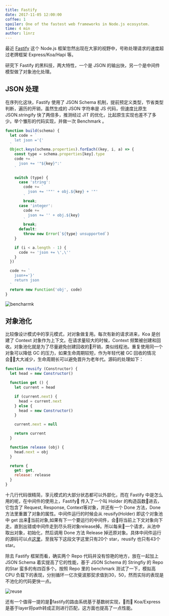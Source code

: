 ```yaml
---
title: Fastify
date: 2017-11-05 12:00:00
coffee: 1
spoiler: One of the fastest web frameworks in Node.js ecosystem.
time: 4 min
author: linrz
---
```


最近 [Fastify](https://github.com/fastify/fastify) 这个 Node.js 框架忽然出现在大家的视野中，号称处理请求的速度超过老牌框架 Express/Koa/Hapi 等。

研究下 Fastify 的黑科技，两大特性，一个是 JSON 的输出快，另一个是中间件模型做了对象池化处理。

## JSON 处理
在序列化这块，Fastify 使用了 JSON Schema 机制，提前预定义类型，节省类型判断，遍历的开销，虽然生成的 JSON 字符串是 JS 代码，但速度比原生 JSON.stringify 快了两倍多，推测经过 JIT 的优化，比起原生实现也差不了多少。举个雏形的代码实现，并做一次 Benchmark 。

```javascript
function build(schema) {
  let code = `
    let json ='{'
  `
  Object.keys(schema.properties).forEach((key, i, a) => {
    const type = schema.properties[key].type
    code += `
      json += '"${key}":'
    `
    
    switch (type) {
      case 'string':
        code += `
          json += '""' + obj.${key} + '"'
        `
        break;
      case 'integer':
        code += `
          json += '' + obj.${key}
        `
        break;
      default:
        throw new Error(`${type} unsupported`)
    }

    if (i < a.length - 1) {
      code += 'json += \',\''
    }
  })

  code += `
    json+='}'
    return json
  `
  return new Function('obj', code)
}
```
![bencharmk](https://img.lastwhisper.cn/fastify-benchmark.png)

## 对象池化
比较像设计模式中的享元模式，对对象做复用。每次有新的请求进来，Koa 是创建了 Context 对象作为上下文。在请求量较大的时候，Context 频繁被创建和回收。对象池化就是为了尽量避免创建回收的开销，类似线程池。重复使用同一个对象可以降低 GC 的压力，如果生命周期较短，作为年轻代被 GC 回收的情况会大大减少，生命周期长可以避免晋升为老年代。源码的处理如下：
```javascript
function reusify (Constructor) {
  let head = new Constructor()

  function get () {
    let current = head

    if (current.next) {
      head = current.next
    } else {
      head = new Constructor()
    }

    current.next = null

    return current
  }

  function release (obj) {
    head.next = obj
  }

  return {
    get: get,
    release: release
  }
}
```
十几行代码很精简，享元模式的大部分状态都可以外部化，而在 Fastify 中是怎么用的呢，在中间件的使用上，Fastify 传入了一个叫 Holder 的构造函数进去，它包含了 Request, Response, Context等对象，并还有一个 Done 方法，Done 方法里重置了对象的属性。中间件运行的时候会从 reusify(Holder) 即这个对象池中 get 出来当前对象,如果有下一个要运行的中间件，会将当前上下文对象向下走。直到出错或中间件走到尽头将对象release掉。所以每来一个请求，从池中取出对象，初始化，然后调用 Done 方法 Release 掉还原对象。具体中间件运行的源码可以点[这里](https://github.com/fastify/middie/blob/master/middie.js)，至我写下这段文字这里只有20个 star，reusify 也只有43个 star。

除去 Fastify 框架而看，确实两个 Repo 代码并没有惊艳的地方，放在一起加上 JSON Schema 着实提高了它的性能，基于 JSON Schema 的 Stringfiy 的 Repo 的Star 蛮多的有四百多个。按照 Repo 里的 benchmark 测试了一下，模拟高 CPU 负载下的表现，分别循环一亿次斐波那契求值到30，50，然而实际的表现是不池化的代码更快一点。

![reuse](https://img.lastwhisper.cn/reuse-benchmark.png)

还有一个值得一提的是fastify的路由系统基于基数树实现，而 Koa/Express是基于layer将path转成正则进行匹配，这方面也提高了一点性能。
